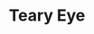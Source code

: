 ---
title: "Teary Eye"
image: "tearyeyes.png"
year: 2020
content: Pencil sketch on paper.
order: 8
---